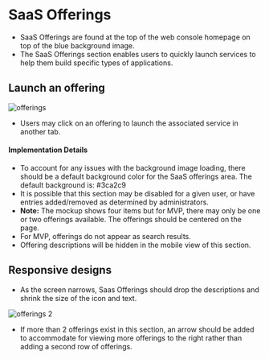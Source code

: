 # SaaS Offerings

- SaaS Offerings are found at the top of the web console homepage on top of the blue background image.
- The SaaS Offerings section enables users to quickly launch services to help them build specific types of applications.

## Launch an offering

![offerings](img/Layout.png)
- Users may click on an offering to launch the associated service in another tab.


#### Implementation Details
- To account for any issues with the background image loading, there should be a default background color for the SaaS offerings area. The default background is: #3ca2c9
- It is possible that this section may be disabled for a given user, or have entries added/removed as determined by administrators.
- **Note:** The mockup shows four items but for MVP, there may only be one or two offerings available. The offerings should be centered on the page.
- For MVP, offerings do not appear as search results.
- Offering descriptions will be hidden in the mobile view of this section.


## Responsive designs

- As the screen narrows, Saas Offerings should drop the descriptions and shrink the size of the icon and text.

![offerings 2](img/Mobile-V2.png)
- If more than 2 offerings exist in this section, an arrow should be added to accommodate for viewing more offerings to the right rather than adding a second row of offerings.

